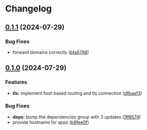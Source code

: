 # Changelog

## [0.1.1](https://github.com/majksa-dev/public-point/compare/v0.1.0...v0.1.1) (2024-07-29)


### Bug Fixes

* forward domains correctly ([bfa6798](https://github.com/majksa-dev/public-point/commit/bfa67980577f49652943039056f417a624145567))

## [0.1.0](https://github.com/majksa-dev/public-point/compare/v0.0.1...v0.1.0) (2024-07-29)


### Features

* **tls:** implement host based routing and tls connection ([dfbaaf3](https://github.com/majksa-dev/public-point/commit/dfbaaf3dff4987ab602a731a24e8f8885e294166))


### Bug Fixes

* **deps:** bump the dependencies group with 3 updates ([1ff8574](https://github.com/majksa-dev/public-point/commit/1ff8574e1bfdd37b1b2dfc3eca42a48552fa2f00))
* provide hostname for apps ([b9fee0f](https://github.com/majksa-dev/public-point/commit/b9fee0f3c131f9626b825bb23aa78058234f9ead))

